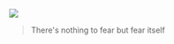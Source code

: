 <p align="center">

![](https://github.com/1McLongLong/McLongLong/blob/main/read.gif)

> There's nothing to fear but fear itself
